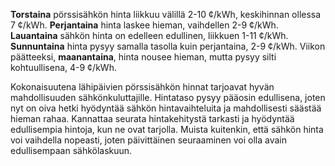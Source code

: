 **Torstaina** pörssisähkön hinta liikkuu välillä 2-10 ¢/kWh, keskihinnan ollessa 7 ¢/kWh. **Perjantaina** hinta laskee hieman, vaihdellen 2-9 ¢/kWh. **Lauantaina** sähkön hinta on edelleen edullinen, liikkuen 1-11 ¢/kWh. **Sunnuntaina** hinta pysyy samalla tasolla kuin perjantaina, 2-9 ¢/kWh. Viikon päätteeksi, **maanantaina**, hinta nousee hieman, mutta pysyy silti kohtuullisena, 4-9 ¢/kWh.

Kokonaisuutena lähipäivien pörssisähkön hinnat tarjoavat hyvän mahdollisuuden sähkönkuluttajille. Hintataso pysyy pääosin edullisena, joten nyt on oiva hetki hyödyntää sähkön hintavaihteluita ja mahdollisesti säästää hieman rahaa. Kannattaa seurata hintakehitystä tarkasti ja hyödyntää edullisempia hintoja, kun ne ovat tarjolla. Muista kuitenkin, että sähkön hinta voi vaihdella nopeasti, joten päivittäinen seuraaminen voi olla avain edullisempaan sähkölaskuun.